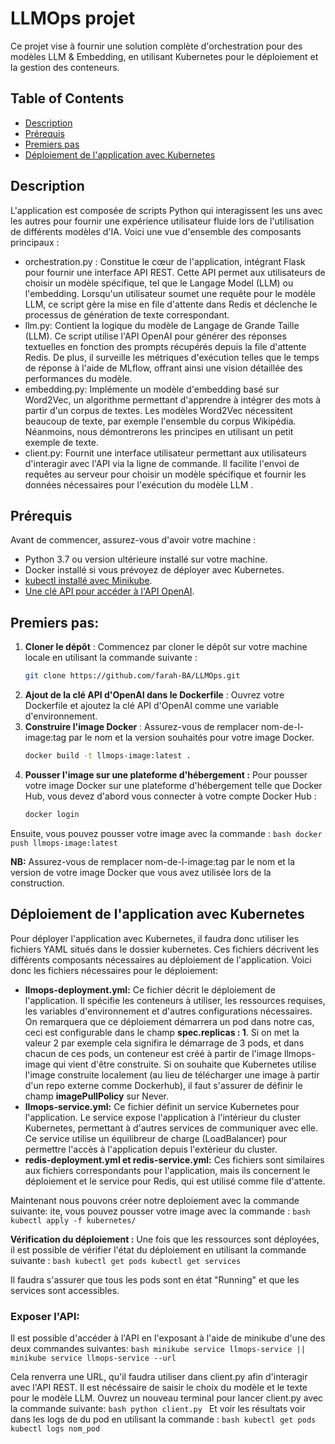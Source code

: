 # LLMOps projet

Ce projet vise à fournir une solution complète d'orchestration pour des modèles LLM &amp; Embedding, en utilisant Kubernetes pour le déploiement et la gestion des conteneurs.
## Table of Contents

- [Description](#description)
- [Prérequis](#prérequis)
- [Premiers pas](#premier-pas)
- [Déploiement de l'application avec Kubernetes](#déploiement-de-lapplication-avec-kubernetes)

  
## Description
L'application est composée de scripts Python qui interagissent les uns avec les autres pour fournir une expérience utilisateur fluide lors de l'utilisation de différents modèles d'IA. Voici une vue d'ensemble des composants principaux :

* orchestration.py : Constitue le cœur de l'application, intégrant Flask pour fournir une interface API REST. Cette API permet aux utilisateurs de choisir un modèle spécifique, tel que le Langage Model (LLM) ou l'embedding. Lorsqu'un utilisateur soumet une requête pour le modèle LLM, ce script gère la mise en file d'attente dans Redis et déclenche le processus de génération de texte correspondant.
* llm.py:  Contient la logique du modèle de Langage de Grande Taille (LLM). Ce script utilise l'API OpenAI pour générer des réponses textuelles en fonction des prompts récupérés depuis la file d'attente Redis. De plus, il surveille les métriques d'exécution telles que le temps de réponse à l'aide de MLflow, offrant ainsi une vision détaillée des performances du modèle.
* embedding.py: Implémente un modèle d'embedding basé sur Word2Vec, un algorithme permettant d'apprendre à intégrer des mots à partir d'un corpus de textes. Les modèles Word2Vec nécessitent beaucoup de texte, par exemple l'ensemble du corpus Wikipédia. Néanmoins, nous démontrerons les principes en utilisant un petit exemple de texte.
* client.py: Fournit une interface utilisateur permettant aux utilisateurs d'interagir avec l'API via la ligne de commande. Il facilite l'envoi de requêtes au serveur pour choisir un modèle spécifique et fournir les données nécessaires pour l'exécution du modèle LLM .

## Prérequis
Avant de commencer, assurez-vous d'avoir votre machine :
- Python 3.7 ou version ultérieure installé sur votre machine.
- Docker installé si vous prévoyez de déployer avec Kubernetes.
- [kubectl installé avec Minikube](https://kubernetes.io/docs/tasks/tools/).
- [Une clé API pour accéder à l'API OpenAI](https://platform.openai.com/account/api-keys).

## Premiers pas: 

1. **Cloner le dépôt** : Commencez par cloner le dépôt sur votre machine locale en utilisant la commande suivante :
   ```bash
   git clone https://github.com/farah-BA/LLMOps.git

2. **Ajout de la clé API d'OpenAI dans le Dockerfile** : Ouvrez votre Dockerfile et ajoutez la clé API d'OpenAI comme une variable d'environnement.
3. **Construire l'image Docker** : Assurez-vous de remplacer nom-de-l-image:tag par le nom et la version souhaités pour votre image Docker. 
   ```bash
   docker build -t llmops-image:latest .
4. **Pousser l'image sur une plateforme d'hébergement :** Pour pousser votre image Docker sur une plateforme d'hébergement telle que Docker Hub, vous devez d'abord vous connecter à votre compte Docker Hub :
    ```bash
    docker login
    ```

Ensuite, vous pouvez pousser votre image avec la commande :
    ```bash
    docker push llmops-image:latest
    ```
    
 **NB:** Assurez-vous de remplacer nom-de-l-image:tag par le nom et la version de votre image Docker que vous avez utilisée lors de la construction.


## Déploiement de l'application avec Kubernetes
Pour déployer l'application avec Kubernetes, il faudra donc utiliser les fichiers YAML situés dans le dossier kubernetes. Ces fichiers décrivent les différents composants nécessaires au déploiement de l'application.
Voici donc les fichiers nécessaires pour le déploiement:

- **llmops-deployment.yml:** Ce fichier décrit le déploiement de l'application. Il spécifie les conteneurs à utiliser, les ressources requises, les variables d'environnement et d'autres configurations nécessaires. On remarquera que ce déploiement démarrera un pod dans notre cas, ceci est configurable dans le champ **spec.replicas : 1**. Si on met la valeur 2 par exemple cela signifira le démarrage de 3 pods, et dans chacun de ces pods, un conteneur est créé à partir de l'image llmops-image qui vient d'être construite.
Si on souhaite que Kubernetes utilise l'image construite localement (au lieu de télécharger une image à partir d'un repo externe comme Dockerhub), il faut s'assurer de définir le champ **imagePullPolicy** sur Never.
- **llmops-service.yml:** Ce fichier définit un service Kubernetes pour l'application. Le service expose l'application à l'intérieur du cluster Kubernetes, permettant à d'autres services de communiquer avec elle. Ce service utilise un équilibreur de charge (LoadBalancer) pour permettre l'accès à l'application depuis l'extérieur du cluster. 
- **redis-deployment.yml et redis-service.yml:** Ces fichiers sont similaires aux fichiers correspondants pour l'application, mais ils concernent le déploiement et le service pour Redis, qui est utilisé comme file d'attente.

Maintenant nous pouvons créer notre deploiement avec la commande suivante:
ite, vous pouvez pousser votre image avec la commande :
    ```bash
    kubectl apply -f kubernetes/
    ```
    
**Vérification du déploiement :** Une fois que les ressources sont déployées, il est possible de vérifier l'état du déploiement en utilisant la commande suivante :
    ```bash
    kubectl get pods
    kubectl get services
    ```
    

Il faudra s'assurer que tous les pods sont en état "Running" et que les services sont accessibles.

### Exposer l'API: 
Il est possible d'accéder à l'API en l'exposant à l'aide de minikube d'une des deux commandes suivantes:
    ```bash
    minikube service llmops-service || minikube service llmops-service --url
    ```

Cela renverra une URL, qu'il faudra utiliser dans client.py afin d'interagir avec l'API REST. Il est nécéssaire de saisir le choix du modèle et le texte pour le modèle LLM. 
Ouvrez un nouveau terminal pour lancer client.py avec la commande suivante:
    ```bash
    python client.py
    ```
Et voir les résultats voir dans les logs de du pod en utilisant la commande :
    ```bash
    kubectl get pods
    kubectl logs nom_pod
    ```